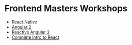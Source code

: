 # Frontend Masters Workshops

* [React Native](react-native.md)
* [Angular 2](angular-2.md)
* [Reactive Angular 2](frontend-masters-reactive-angular-2.md)
* [Complete Intro to React](react-intro.md)

